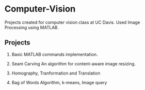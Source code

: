 # Computer-Vision
Projects created for computer vision class at UC Davis. Used Image Processing using MATLAB.

## Projects
1) Basic MATLAB commands implementation.

2) Seam Carving 
 An algorithm for content-aware image resizing.
 
3) Homography, Tranformation and Translation

4) Bag of Words Algorithm, k-means, Image query
